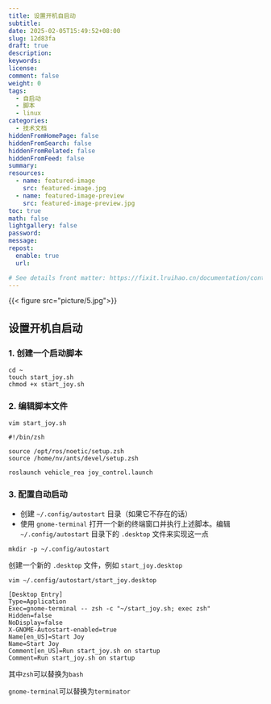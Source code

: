 ```yaml
---
title: 设置开机自启动
subtitle:
date: 2025-02-05T15:49:52+08:00
slug: 12d83fa
draft: true
description:
keywords:
license:
comment: false
weight: 0
tags:
  - 自启动
  - 脚本
  - linux
categories:
  - 技术文档
hiddenFromHomePage: false
hiddenFromSearch: false
hiddenFromRelated: false
hiddenFromFeed: false
summary:
resources:
  - name: featured-image
    src: featured-image.jpg
  - name: featured-image-preview
    src: featured-image-preview.jpg
toc: true
math: false
lightgallery: false
password:
message:
repost:
  enable: true
  url:

# See details front matter: https://fixit.lruihao.cn/documentation/content-management/introduction/#front-matter
---
```


<!--more-->
{{< figure src="picture/5.jpg">}}
## 设置开机自启动

### 1. 创建一个启动脚本

```
cd ~
touch start_joy.sh
chmod +x start_joy.sh
```

### 2. 编辑脚本文件



``vim start_joy.sh``

```
#!/bin/zsh

source /opt/ros/noetic/setup.zsh
source /home/nv/ants/devel/setup.zsh

roslaunch vehicle_rea joy_control.launch

```

### 3. 配置自动启动

- 创建 `~/.config/autostart` 目录（如果它不存在的话）
- 使用 `gnome-terminal` 打开一个新的终端窗口并执行上述脚本。编辑 `~/.config/autostart` 目录下的 `.desktop` 文件来实现这一点


``mkdir -p ~/.config/autostart``

创建一个新的 `.desktop` 文件，例如 `start_joy.desktop`

``vim ~/.config/autostart/start_joy.desktop``

```
[Desktop Entry]
Type=Application
Exec=gnome-terminal -- zsh -c "~/start_joy.sh; exec zsh"
Hidden=false
NoDisplay=false
X-GNOME-Autostart-enabled=true
Name[en_US]=Start Joy
Name=Start Joy
Comment[en_US]=Run start_joy.sh on startup
Comment=Run start_joy.sh on startup
```

其中``zsh``可以替换为``bash``

``gnome-terminal``可以替换为``terminator``